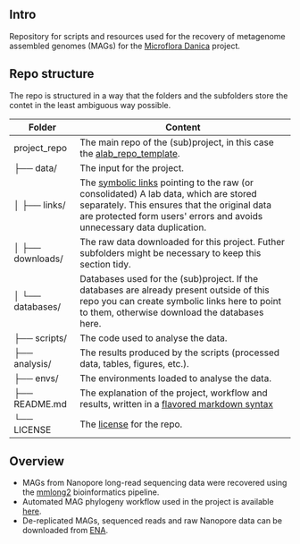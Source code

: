 ## Intro

Repository for scripts and resources used for the recovery of metagenome assembled genomes (MAGs) for the [Microflora Danica](https://www.en.bio.aau.dk/research/projects/microflora-danica) project.

## Repo structure

The repo is structured in a way that the folders and the subfolders store the contet in the least ambiguous way possible.

| Folder | Content |
| --- | --- |
| project_repo | The main repo of the (sub)project, in this case the [alab_repo_template](https://github.com/cmc-aau/alab_repo_template). |
| ├── data/ | The input for the project. |
| │   ├── links/ | The [symbolic links](https://manpages.ubuntu.com/manpages/bionic/man8/sln.8.html) pointing to the raw (or consolidated) A lab data, which are stored separately. This ensures that the original data are protected form users' errors and avoids unnecessary data duplication. |
| │   ├── downloads/ | The raw data downloaded for this project. Futher subfolders might be necessary to keep this section tidy. |
| │   └── databases/ | Databases used for the (sub)project. If the databases are already present outside of this repo you can create symbolic links here to point to them, otherwise download the databases here. |
| ├── scripts/ | The code used to analyse the data. |
| ├── analysis/ | The results produced by the scripts (processed data, tables, figures, etc.). |
| ├── envs/ | The environments loaded to analyse the data. |
| ├── README.md | The explanation of the project, workflow and results, written in a [flavored markdown syntax](https://docs.github.com/en/get-started/writing-on-github/getting-started-with-writing-and-formatting-on-github/quickstart-for-writing-on-github) |
| └── LICENSE | The [license](https://docs.github.com/en/repositories/managing-your-repositorys-settings-and-features/customizing-your-repository/licensing-a-repository) for the repo. |

## Overview
* MAGs from Nanopore long-read sequencing data were recovered using the [mmlong2](https://github.com/Serka-M/mmlong2) bioinformatics pipeline.
* Automated MAG phylogeny workflow used in the project is available [here](https://github.com/aaronmussig/mag-phylogeny).
* De-replicated MAGs, sequenced reads and raw Nanopore data can be downloaded from [ENA](https://www.ebi.ac.uk/ena/browser/view/PRJEB58634).
